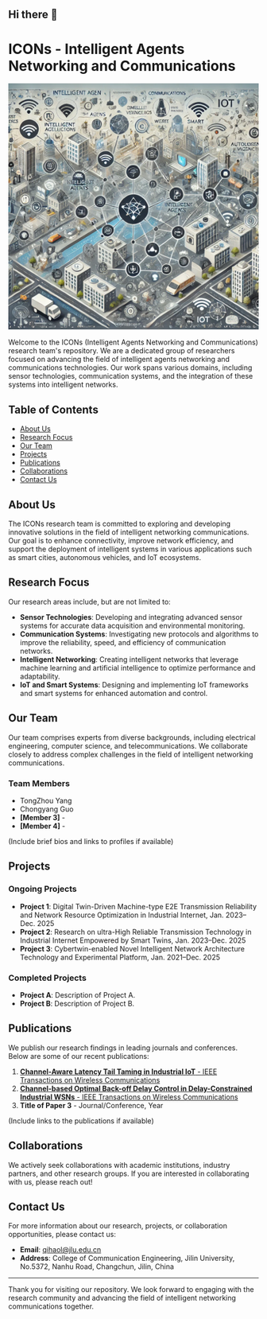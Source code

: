## Hi there 👋


# ICONs - Intelligent Agents Networking and Communications

![ICONs Logo](images/icons_logo.png)


Welcome to the ICONs (Intelligent Agents Networking and Communications) research team's repository. We are a dedicated group of researchers focused on advancing the field of intelligent agents networking and communications technologies. 
Our work spans various domains, including sensor technologies, communication systems, and the integration of these systems into intelligent networks.

## Table of Contents

- [About Us](#about-us)
- [Research Focus](#research-focus)
- [Our Team](#our-team)
- [Projects](#projects)
- [Publications](#publications)
- [Collaborations](#collaborations)
- [Contact Us](#contact-us)

## About Us

The ICONs research team is committed to exploring and developing innovative solutions in the field of intelligent networking communications. Our goal is to enhance connectivity, improve network efficiency, and support the deployment of intelligent systems in various applications such as smart cities, autonomous vehicles, and IoT ecosystems.

## Research Focus

Our research areas include, but are not limited to:

- **Sensor Technologies**: Developing and integrating advanced sensor systems for accurate data acquisition and environmental monitoring.
- **Communication Systems**: Investigating new protocols and algorithms to improve the reliability, speed, and efficiency of communication networks.
- **Intelligent Networking**: Creating intelligent networks that leverage machine learning and artificial intelligence to optimize performance and adaptability.
- **IoT and Smart Systems**: Designing and implementing IoT frameworks and smart systems for enhanced automation and control.

## Our Team

Our team comprises experts from diverse backgrounds, including electrical engineering, computer science, and telecommunications. We collaborate closely to address complex challenges in the field of intelligent networking communications.

### Team Members

- TongZhou Yang
- Chongyang Guo
- **[Member 3]** - 
- **[Member 4]** - 

(Include brief bios and links to profiles if available)

## Projects

### Ongoing Projects

- **Project 1**: Digital Twin-Driven Machine-type E2E Transmission Reliability and Network Resource Optimization in Industrial Internet, Jan. 2023–Dec. 2025
- **Project 2**: Research on ultra-High Reliable Transmission Technology in Industrial Internet Empowered by Smart Twins, Jan. 2023–Dec. 2025
- **Project 3**: Cybertwin-enabled Novel Intelligent Network Architecture Technology and Experimental Platform, Jan. 2021–Dec. 2025

### Completed Projects

- **Project A**: Description of Project A.
- **Project B**: Description of Project B.

## Publications

We publish our research findings in leading journals and conferences. Below are some of our recent publications:

1. [**Channel-Aware Latency Tail Taming in Industrial IoT** - IEEE Transactions on Wireless Communications](https://ieeexplore.ieee.org/document/10032246)
2. [**Channel-based Optimal Back-off Delay Control in Delay-Constrained Industrial WSNs** - IEEE Transactions on Wireless Communications](https://ieeexplore.ieee.org/document/8882510)
3. **Title of Paper 3** - Journal/Conference, Year

(Include links to the publications if available)

## Collaborations

We actively seek collaborations with academic institutions, industry partners, and other research groups. If you are interested in collaborating with us, please reach out!

## Contact Us

For more information about our research, projects, or collaboration opportunities, please contact us:

- **Email**: [qihaol@jlu.edu.cn](mailto:qihaol@jlu.edu.com)
- **Address**: College of Communication Engineering, Jilin University, No.5372, Nanhu Road, Changchun, Jilin, China


---

Thank you for visiting our repository. We look forward to engaging with the research community and advancing the field of intelligent networking communications together.









<!--

**Here are some ideas to get you started:**

🙋‍♀️ A short introduction - what is your organization all about?
🌈 Contribution guidelines - how can the community get involved?
👩‍💻 Useful resources - where can the community find your docs? Is there anything else the community should know?
🍿 Fun facts - what does your team eat for breakfast?
🧙 Remember, you can do mighty things with the power of [Markdown](https://docs.github.com/github/writing-on-github/getting-started-with-writing-and-formatting-on-github/basic-writing-and-formatting-syntax)
-->
